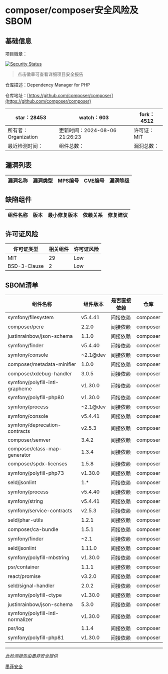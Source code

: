 # composer/composer安全风险及SBOM

## 基础信息

项目徽章：

[![Security Status](https://www.murphysec.com/platform3/v31/badge/1823796827943489536.svg)](https://www.murphysec.com/console/report/1691879488088727552/1823796827943489536)

> 点击徽章可查看详细项目安全报告

仓库描述：Dependency Manager for PHP

仓库地址：[https://github.com/composer/composer](https://github.com/composer/composer)

| star：28453 | watch：603 | fork：4512 |
| ----------- | -------------- | ------------ |
| 所有者：Organization | 更新时间：2024-08-06 21:26:23 | 许可证：MIT |
| 最近检测时间： | 组件总数： | 漏洞总数： |




## 漏洞列表

| 漏洞名称 | 漏洞类型 | MPS编号 | CVE编号 | 漏洞等级 |
| ------- | ------ | ------- | ------ | ----- |





## 缺陷组件

| 组件名称 | 版本 | 最小修复版本 | 依赖关系 | 修复建议 |
| -------- | ---- | ------------ | -------- | -------- |





## 许可证风险

| 许可证类型 | 相关组件 | 许可证风险 |
| ---------- | -------- | ---------- |
|MIT|29|Low|
|BSD-3-Clause|2|Low|




## SBOM清单

| 组件名称 | 组件版本 | 是否直接依赖 | 仓库 |
| -------- | -------- | ------------ | ---- |
|symfony/filesystem|v5.4.41|间接依赖|composer|
|composer/pcre|2.2.0|间接依赖|composer|
|justinrainbow/json-schema|1.1.0|间接依赖|composer|
|symfony/finder|v5.4.40|间接依赖|composer|
|symfony/console|~2.1@dev|间接依赖|composer|
|composer/metadata-minifier|1.0.0|间接依赖|composer|
|composer/xdebug-handler|3.0.5|间接依赖|composer|
|symfony/polyfill-intl-grapheme|v1.30.0|间接依赖|composer|
|symfony/polyfill-php80|v1.30.0|间接依赖|composer|
|symfony/process|~2.1@dev|间接依赖|composer|
|symfony/console|v5.4.41|间接依赖|composer|
|symfony/deprecation-contracts|v2.5.3|间接依赖|composer|
|composer/semver|3.4.2|间接依赖|composer|
|composer/class-map-generator|1.3.4|间接依赖|composer|
|composer/spdx-licenses|1.5.8|间接依赖|composer|
|symfony/polyfill-php73|v1.30.0|间接依赖|composer|
|seld/jsonlint|1.*|间接依赖|composer|
|symfony/process|v5.4.40|间接依赖|composer|
|symfony/string|v5.4.41|间接依赖|composer|
|symfony/service-contracts|v2.5.3|间接依赖|composer|
|seld/phar-utils|1.2.1|间接依赖|composer|
|composer/ca-bundle|1.5.1|间接依赖|composer|
|symfony/finder|~2.1|间接依赖|composer|
|seld/jsonlint|1.11.0|间接依赖|composer|
|symfony/polyfill-mbstring|v1.30.0|间接依赖|composer|
|psr/container|1.1.1|间接依赖|composer|
|react/promise|v3.2.0|间接依赖|composer|
|seld/signal-handler|2.0.2|间接依赖|composer|
|symfony/polyfill-ctype|v1.30.0|间接依赖|composer|
|justinrainbow/json-schema|5.3.0|间接依赖|composer|
|symfony/polyfill-intl-normalizer|v1.30.0|间接依赖|composer|
|psr/log|1.1.4|间接依赖|composer|
|symfony/polyfill-php81|v1.30.0|间接依赖|composer|


------

*此检测报告由墨菲安全提供*

[墨菲安全](www.murphysec.com)